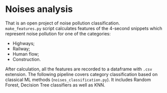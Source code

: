 # Noises analysis

That is an open project of noise pollution classification.  
`make_features.py` script calculates features of the 4-second snippets which represent noise pollution for one of the categories:
- Highways;    
- Railway;    
- Human flow;
- Construction.  

After calculation, all the features are recorded to a dataframe with `.csv` extension. The following pipeline covers category classification based on classical ML methods (`noises_classification.py`). It includes Random Forest, Decision Tree classifiers as well as KNN.




